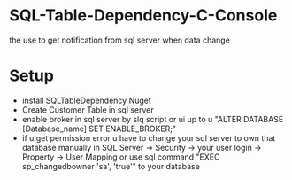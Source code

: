 # SQL-Table-Dependency-C-Console
the use to get notification from sql server when data change
# Setup
- install SQLTableDependency Nuget
- Create Customer Table in sql server
- enable broker in sql server by slq script or ui up to u "ALTER DATABASE [Database_name] SET ENABLE_BROKER;"
- if u get permission error u have to change your sql server to own that database manually in SQL Server -> Security -> your user login -> Property -> User Mapping or use sql command "EXEC sp_changedbowner 'sa', 'true'" to your database

